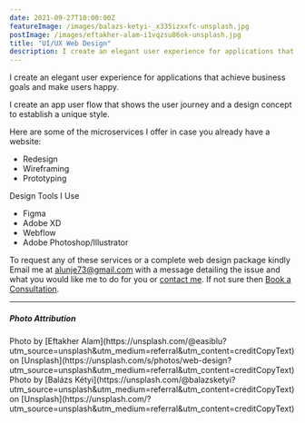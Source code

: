 ```yaml
---
date: 2021-09-27T10:00:00Z
featureImage: /images/balazs-ketyi-_x335izxxfc-unsplash.jpg
postImage: /images/eftakher-alam-i1vqzsu86ok-unsplash.jpg
title: "UI/UX Web Design"
description: I create an elegant user experience for applications that achieve business goals and make users happy. Contact me!
---
```


I create an elegant user experience for applications that achieve business goals and make users happy.

I create an app user flow that shows the user journey and a design concept to establish a unique style.

Here are some of the microservices I offer in case you already have a website:

* Redesign
* Wireframing
* Prototyping

Design Tools I Use

* Figma
* Adobe XD
* Webflow
* Adobe Photoshop/Illustrator

To request any of these services or a complete web design package kindly Email me at [alunje73@gmail.com](mailto:alunje73@gmail.com) with a message detailing the issue and what you would like me to do for you or [contact me](/contact). If not sure then [Book a Consultation](https://calendly.com/stephenajulu).

<hr>
<h5>Photo Attribution</h5>
Photo by [Eftakher Alam](https://unsplash.com/@easiblu?utm_source=unsplash&utm_medium=referral&utm_content=creditCopyText) on [Unsplash](https://unsplash.com/s/photos/web-design?utm_source=unsplash&utm_medium=referral&utm_content=creditCopyText)
<br>
Photo by [Balázs Kétyi](https://unsplash.com/@balazsketyi?utm_source=unsplash&utm_medium=referral&utm_content=creditCopyText) on [Unsplash](https://unsplash.com/?utm_source=unsplash&utm_medium=referral&utm_content=creditCopyText)
